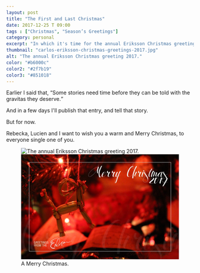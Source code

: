 ```yaml
---
layout: post
title: "The First and Last Christmas"
date: 2017-12-25 T 09:00
tags : ["Christmas", "Season’s Greetings"]
category: personal
excerpt: "In which it's time for the annual Eriksson Christmas greeting."
thumbnail: "carlos-eriksson-christmas-greetings-2017.jpg"
alt: "The annual Eriksson Christmas greeting 2017."
color: "#b6000c"
color2: "#2f7b19"
color3: "#851018"
---
```

Earlier I said that, <q>Some stories need time before they can be told with the gravitas they deserve.</q>

And in a few days I'll publish that entry, and tell that story.

But for now.

Rebecka, Lucien and I want to wish you a warm and Merry Christmas, to everyone single one of you.

<figure>
  <img class="js-lazy-load" data-original="/assets/posts/2017/december/the-first-and-last-christmas/carlos-eriksson-christmas-greetings-2017.jpg" alt="The annual Eriksson Christmas greeting 2017.">
  <noscript>
    <img src="/assets/posts/2017/december/the-first-and-last-christmas/carlos-eriksson-christmas-greetings-2017.jpg" alt="The annual Eriksson Christmas greeting 2017.">
  </noscript>
  <figcaption>A Merry Christmas.</figcaption>
</figure>